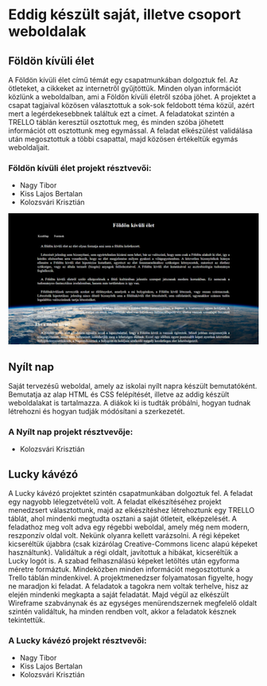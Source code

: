 # Eddig készült saját, illetve csoport weboldalak
## Földön kívüli élet
A Földön kívüli élet című témát egy csapatmunkában dolgoztuk fel. Az ötleteket, a cikkeket az internetről gyűjtöttük. Minden olyan információt közlünk a weboldalban, ami a Földön kívüli életről szóba jöhet. A projektet a csapat tagjaival közösen választottuk a sok-sok feldobott téma közül, azért mert a legérdekesebbnek találtuk ezt a címet. A feladatokat szintén a TRELLO táblán keresztül osztottuk meg, és minden szóba jöhetett információt ott osztottunk meg egymással. A feladat elkészülést validálása után megosztottuk a többi csapattal, majd közösen értékeltük egymás weboldaljait.
### Földön kívüli élet projekt résztvevői:
- Nagy Tibor
- Kiss Lajos Bertalan
- Kolozsvári Krisztián

![Földön kívüli élet](foldonkivuli.png)
## Nyílt nap
Saját tervezésű weboldal, amely az iskolai nyílt napra készült bemutatóként. Bemutatja az alap HTML és CSS felépítését, illetve az addig készült weboldalakat is tartalmazza. A diákok ki is tudták próbálni, hogyan tudnak létrehozni és hogyan tudják módósítani a szerkezetét.
### A Nyílt nap projekt résztvevője:
- Kolozsvári Krisztián
## Lucky kávézó
A Lucky kávézó projektet szintén csapatmunkában dolgoztuk fel. A feladat egy nagyobb lélegzetvételű volt. A feladat elkészítéséhez projekt menedzsert választottunk, majd az elkészítéshez létrehoztunk egy TRELLO táblát, ahol mindenki megtudta osztani a saját ötleteit, elképzelését. A feladathoz meg volt adva egy régebbi weboldal, amely még nem modern, reszponzív oldal volt. Nekünk olyanra kellett varázsolni. A régi képeket kicseréltük újabbra (csak kizárólag Creative-Commons licenc alapú képeket használtunk). Validáltuk a régi oldalt, javítottuk a hibákat, kicseréltük a Lucky logót is. A szabad felhasználású képeket letöltés után egyforma méretre formáztuk. Mindeközben minden információt megosztottunk a Trello táblán mindenkivel. A projektmenedzser folyamatosan figyelte, hogy ne maradjon ki feladat. A feladatok a tagokra nem voltak terhelve, hisz az elején mindenki megkapta a saját feladatát. Majd végül az elkészült Wireframe szabványnak és az egységes menürendszernek megfelelő oldalt szintén validáltuk, ha minden rendben volt, akkor a feladatok késznek tekintettük.
### A Lucky kávézó projekt résztvevői:
- Nagy Tibor
- Kiss Lajos Bertalan
- Kolozsvári Krisztián

